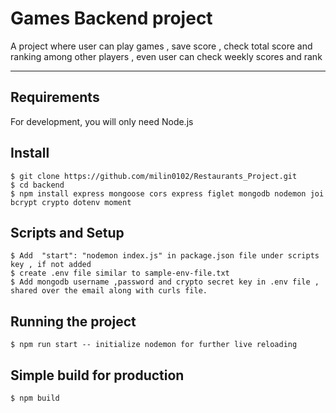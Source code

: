 # Games Backend  project

A project where user can play games , save score , check total score and ranking among other players , even user can check weekly scores and rank

---
## Requirements

For development, you will only need Node.js

## Install

    $ git clone https://github.com/milin0102/Restaurants_Project.git
    $ cd backend
    $ npm install express mongoose cors express figlet mongodb nodemon joi bcrypt crypto dotenv moment
## Scripts and Setup

    $ Add  "start": "nodemon index.js" in package.json file under scripts key , if not added
    $ create .env file similar to sample-env-file.txt
    $ Add mongodb username ,password and crypto secret key in .env file , shared over the email along with curls file.

## Running the project

    $ npm run start -- initialize nodemon for further live reloading

## Simple build for production

    $ npm build

## 
